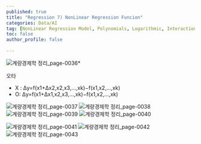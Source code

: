 ```yaml
---
published: true
title: "Regression 7) NonLinear Regression Funcion" 
categories: Data/AI
tag: [NonLinear Regression Model, Polynomials, Logarithmic, Interaction Term] 
toc: false
author_profile: false 
  
---
```


![계량경제학 정리_page-0036](https://github.com/Vida0822/Algorithm_Study/assets/132312673/dc1c8c02-9e00-4589-b953-f4a0e077e7da)*

오타 

* X :  Δy=f(x1+Δx2,x2,x3,...,xk)−f(x1,x2,...,xk)
* O: Δy=f(x1+Δx1,x2,x3,...,xk)−f(x1,x2,...,xk)



![계량경제학 정리_page-0037](https://github.com/Vida0822/Algorithm_Study/assets/132312673/42ea8394-8a53-4d60-98b0-e4ce90f20965)
![계량경제학 정리_page-0038](https://github.com/Vida0822/Algorithm_Study/assets/132312673/ec926794-38b4-49d9-93e7-0639c3f23daa)
![계량경제학 정리_page-0039](https://github.com/Vida0822/Algorithm_Study/assets/132312673/decee1b7-a106-4c06-810f-7063ca9b6a51)
![계량경제학 정리_page-0040](https://github.com/Vida0822/Algorithm_Study/assets/132312673/718e7fc0-ccbc-4d01-ad29-038721cf72b1)

![계량경제학 정리_page-0041](https://github.com/Vida0822/Algorithm_Study/assets/132312673/55833cc0-c956-41e8-b089-e459677b9543)
![계량경제학 정리_page-0042](https://github.com/Vida0822/Algorithm_Study/assets/132312673/b237f512-db30-4570-ae5c-f0a637595121)
![계량경제학 정리_page-0043](https://github.com/Vida0822/Algorithm_Study/assets/132312673/873c77d6-e3d5-4688-bcc5-9fb12a3fc0c1)
